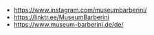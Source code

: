 - https://www.instagram.com/museumbarberini/
- https://linktr.ee/MuseumBarberini
- https://www.museum-barberini.de/de/
